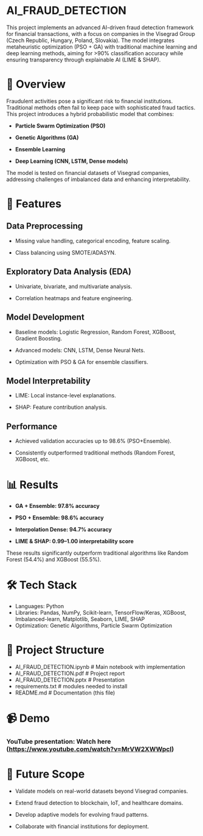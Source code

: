 # AI_FRAUD_DETECTION

This project implements an advanced AI-driven fraud detection framework for financial transactions, with a focus on companies in the Visegrad Group (Czech Republic, Hungary, Poland, Slovakia). The model integrates metaheuristic optimization (PSO + GA) with traditional machine learning and deep learning methods, aiming for >90% classification accuracy while ensuring transparency through explainable AI (LIME & SHAP).

# 📌 Overview

Fraudulent activities pose a significant risk to financial institutions. Traditional methods often fail to keep pace with sophisticated fraud tactics. This project introduces a hybrid probabilistic model that combines:

- **Particle Swarm Optimization (PSO)**

- **Genetic Algorithms (GA)**

- **Ensemble Learning**

- **Deep Learning (CNN, LSTM, Dense models)**

The model is tested on financial datasets of Visegrad companies, addressing challenges of imbalanced data and enhancing interpretability.

# 🚀 Features

## Data Preprocessing

- Missing value handling, categorical encoding, feature scaling.

- Class balancing using SMOTE/ADASYN.

## Exploratory Data Analysis (EDA)

- Univariate, bivariate, and multivariate analysis.

- Correlation heatmaps and feature engineering.

## Model Development

- Baseline models: Logistic Regression, Random Forest, XGBoost, Gradient Boosting.

- Advanced models: CNN, LSTM, Dense Neural Nets.

- Optimization with PSO & GA for ensemble classifiers.

## Model Interpretability

- LIME: Local instance-level explanations.

- SHAP: Feature contribution analysis.

## Performance

- Achieved validation accuracies up to 98.6% (PSO+Ensemble).

- Consistently outperformed traditional methods (Random Forest, XGBoost, etc.


# 📊 Results

- **GA + Ensemble: 97.8% accuracy**

- **PSO + Ensemble: 98.6% accuracy**

- **Interpolation Dense: 94.7% accuracy**

- **LIME & SHAP: 0.99–1.00 interpretability score**

These results significantly outperform traditional algorithms like Random Forest (54.4%) and XGBoost (55.5%).

# 🛠️ Tech Stack

- Languages: Python
- Libraries: Pandas, NumPy, Scikit-learn, TensorFlow/Keras, XGBoost, Imbalanced-learn, Matplotlib, Seaborn, LIME, SHAP
- Optimization: Genetic Algorithms, Particle Swarm Optimization

# 📂 Project Structure

- AI_FRAUD_DETECTION.ipynb    # Main notebook with implementation
- AI_FRAUD_DETECTION.pdf      # Project report
- AI_FRAUD_DETECTION.pptx     # Presentation
- requirements.txt            # modules needed to install
- README.md                   # Documentation (this file)

# 📹 Demo

### YouTube presentation: Watch here (https://www.youtube.com/watch?v=MrVW2XWWpcI)

# 🔮 Future Scope

- Validate models on real-world datasets beyond Visegrad companies.

- Extend fraud detection to blockchain, IoT, and healthcare domains.

- Develop adaptive models for evolving fraud patterns.

- Collaborate with financial institutions for deployment.
